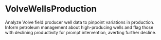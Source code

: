 # VolveWellsProduction
Analyze Volve field producer well data to pinpoint variations in production. Inform petroleum management about high-producing wells and flag those with declining productivity for prompt intervention, averting further decline.
